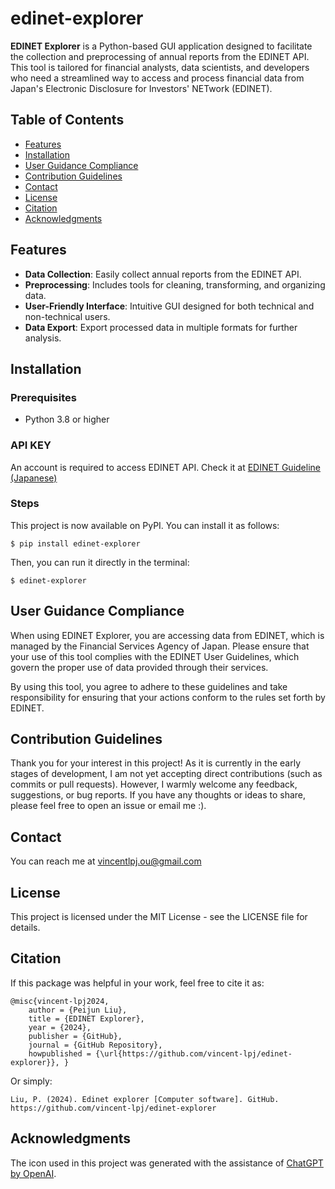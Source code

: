# edinet-explorer

**EDINET Explorer** is a Python-based GUI application designed to facilitate the collection and preprocessing of annual reports from the EDINET API. This tool is tailored for financial analysts, data scientists, and developers who need a streamlined way to access and process financial data from Japan's Electronic Disclosure for Investors' NETwork (EDINET).

## Table of Contents
- [Features](#features)
- [Installation](#installation)
- [User Guidance Compliance](#user-guidance-compliance)
- [Contribution Guidelines](#contribution-guidelines)
- [Contact](#contact)
- [License](#license)
- [Citation](#citation)
- [Acknowledgments](#Acknowledgments)

## Features
- **Data Collection**: Easily collect annual reports from the EDINET API.
- **Preprocessing**: Includes tools for cleaning, transforming, and organizing data.
- **User-Friendly Interface**: Intuitive GUI designed for both technical and non-technical users.
- **Data Export**: Export processed data in multiple formats for further analysis.

## Installation

### Prerequisites
- Python 3.8 or higher

### API KEY
An account is required to access EDINET API. 
Check it at [EDINET Guideline (Japanese)](https://disclosure2dl.edinet-fsa.go.jp/guide/static/disclosure/WZEK0110.html)

### Steps
This project is now available on PyPI.
You can install it as follows: 

```
$ pip install edinet-explorer
```
Then, you can run it directly in the terminal:
```
$ edinet-explorer
```

## User Guidance Compliance
When using EDINET Explorer, you are accessing data from EDINET, which is managed by the Financial Services Agency of Japan. Please ensure that your use of this tool complies with the EDINET User Guidelines, which govern the proper use of data provided through their services. 

By using this tool, you agree to adhere to these guidelines and take responsibility for ensuring that your actions conform to the rules set forth by EDINET.

## Contribution Guidelines
Thank you for your interest in this project! As it is currently in the early stages of development, I am not yet accepting direct contributions (such as commits or pull requests). However, I warmly welcome any feedback, suggestions, or bug reports. If you have any thoughts or ideas to share, please feel free to open an issue or email me :).

## Contact
You can reach me at vincentlpj.ou@gmail.com

## License
This project is licensed under the MIT License - see the LICENSE file for details.

## Citation
If this package was helpful in your work, feel free to cite it as:  
```
@misc{vincent-lpj2024, 
    author = {Peijun Liu}, 
    title = {EDINET Explorer}, 
    year = {2024}, 
    publisher = {GitHub}, 
    journal = {GitHub Repository}, 
    howpublished = {\url{https://github.com/vincent-lpj/edinet-explorer}}, }
```

Or simply:  
```
Liu, P. (2024). Edinet explorer [Computer software]. GitHub. https://github.com/vincent-lpj/edinet-explorer
```

## Acknowledgments
The icon used in this project was generated with the assistance of [ChatGPT by OpenAI](https://openai.com/chatgpt).